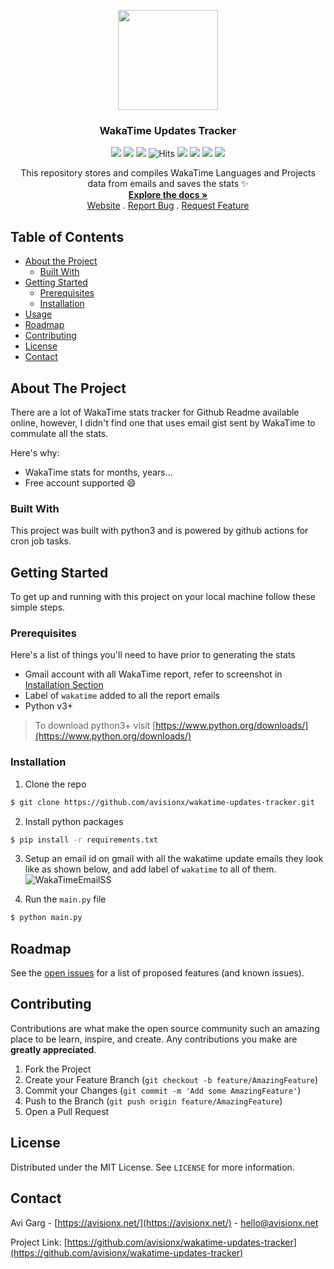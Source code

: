 <p align="center">
  <img src="https://user-images.githubusercontent.com/32339251/94999375-8ce6ac80-05d6-11eb-8fa4-73b1559f6c75.png" alt="" width="160" height="160">
  <h3 align="center">WakaTime Updates Tracker</h3>
    
  <p align="center"><img src="https://img.shields.io/github/workflow/status/avisionx/wakatime-updates-tracker/Generate WakaData from Email?style=flat-square"> <img src="https://img.shields.io/badge/hacktoberfest-2020-ff69b4.svg?style=flat-square" /> <img src="https://img.shields.io/github/issues-raw/avisionx/wakatime-updates-tracker?style=flat-square"> <img src="https://hitcounter.pythonanywhere.com/count/tag.svg?url=https%3A%2F%2Fgithub.com%2Favisionx%2Fwakatime-updates-tracker" alt="Hits" /> <img src="https://img.shields.io/github/languages/count/avisionx/wakatime-updates-tracker?style=flat-square"> <img src="https://img.shields.io/github/languages/code-size/avisionx/wakatime-updates-tracker?style=flat-square"> <img src="https://img.shields.io/github/stars/avisionx/wakatime-updates-tracker?style=flat-square"> <img src="https://img.shields.io/github/contributors/avisionx/wakatime-updates-tracker?style=flat-square"> </p>

  <p align="center">
    This repository stores and compiles WakaTime Languages and Projects data from emails and saves the stats ✨
    </br>
    <a href="https://github.com/avisionx/wakatime-updates-tracker/#table-of-contents"><strong>Explore the docs »</strong></a><br/>
    <a href="https://avisionx.github.io/wakatime-updates-tracker">Website</a>
    .
    <a href="https://github.com/avisionx/wakatime-updates-tracker/issues">Report Bug</a>
    .
    <a href="https://github.com/avisionx/wakatime-updates-tracker/issues">Request Feature</a>
  </p>
</p>  

<!-- TABLE OF CONTENTS -->
## Table of Contents
* [About the Project](#about-the-project)
  * [Built With](#built-with)
* [Getting Started](#getting-started)
  * [Prerequisites](#prerequisites)
  * [Installation](#installation)
* [Usage](#usage)
* [Roadmap](#roadmap)
* [Contributing](#contributing)
* [License](#license)
* [Contact](#contact)

<!-- ABOUT THE PROJECT -->
## About The Project
There are a lot of WakaTime stats tracker for Github Readme available online, however, I didn't find one that uses email gist sent by WakaTime to commulate all the stats. 

Here's why:
* WakaTime stats for months, years...
* Free account supported :smile:

### Built With
This project was built with python3 and is powered by github actions for cron job tasks.

<!-- GETTING STARTED -->
## Getting Started
To get up and running with this project on your local machine follow these simple steps.

### Prerequisites
Here's a list of things you'll need to have prior to generating the stats
* Gmail account with all WakaTime report, refer to screenshot in [Installation Section](#installation)
* Label of `wakatime` added to all the report emails 
* Python v3+
> To download python3+ visit [https://www.python.org/downloads/](https://www.python.org/downloads/)

### Installation
1. Clone the repo
```sh
$ git clone https://github.com/avisionx/wakatime-updates-tracker.git
```
2. Install python packages
```sh
$ pip install -r requirements.txt
```
3. Setup an email id on gmail with all the wakatime update emails they look like as shown below, and add label of `wakatime` to all of them.
![WakaTimeEmailSS](https://user-images.githubusercontent.com/32339251/94999781-51011680-05d9-11eb-8ae2-126f2dbf7a29.png)

4. Run the `main.py` file
```sh
$ python main.py
```

<!-- ROADMAP -->
## Roadmap
See the [open issues](https://github.com/avisionx/wakatime-updates-tracker/issues) for a list of proposed features (and known issues).

<!-- CONTRIBUTING -->
## Contributing
Contributions are what make the open source community such an amazing place to be learn, inspire, and create. Any contributions you make are **greatly appreciated**.

1. Fork the Project
2. Create your Feature Branch (`git checkout -b feature/AmazingFeature`)
3. Commit your Changes (`git commit -m 'Add some AmazingFeature'`)
4. Push to the Branch (`git push origin feature/AmazingFeature`)
5. Open a Pull Request

<!-- LICENSE -->
## License
Distributed under the MIT License. See `LICENSE` for more information.

<!-- CONTACT -->
## Contact
Avi Garg - [https://avisionx.net/](https://avisionx.net/) - hello@avisionx.net

Project Link: [https://github.com/avisionx/wakatime-updates-tracker](https://github.com/avisionx/wakatime-updates-tracker)
